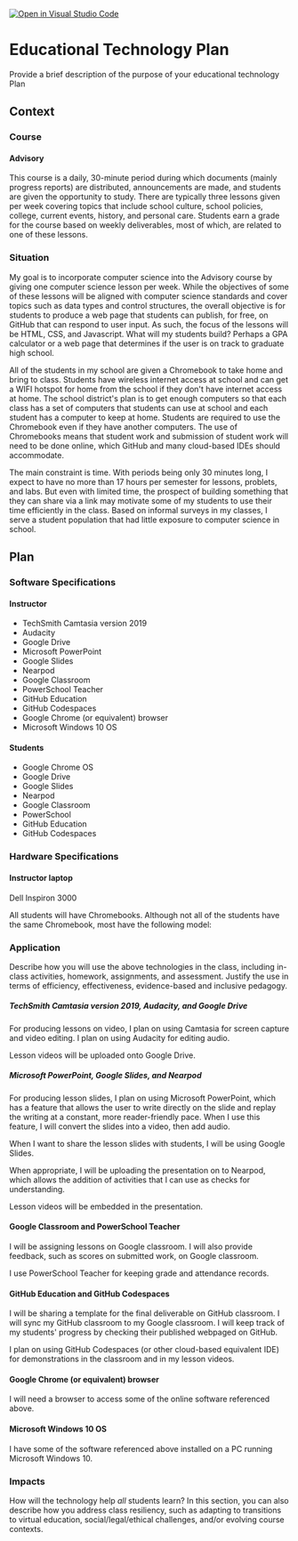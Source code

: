 [![Open in Visual Studio Code](https://classroom.github.com/assets/open-in-vscode-f059dc9a6f8d3a56e377f745f24479a46679e63a5d9fe6f495e02850cd0d8118.svg)](https://classroom.github.com/online_ide?assignment_repo_id=5836670&assignment_repo_type=AssignmentRepo)
# Educational Technology Plan

Provide a brief description of the purpose of your educational technology Plan

## Context

### Course

#### Advisory 

This course is a daily, 30-minute period during which documents (mainly progress reports) are distributed, announcements are made, and students are given the opportunity to study. There are typically three lessons given per week covering topics that include school culture, school policies, college, current events, history, and personal care. Students earn a grade for the course based on weekly deliverables, most of which, are related to one of these lessons. 

### Situation

My goal is to incorporate computer science into the Advisory course by giving one computer science lesson per week. While the objectives of some of these lessons will be aligned with computer science standards and cover topics such as data types and control structures, the overall objective is for students to produce a web page that students can publish, for free, on GitHub that can respond to user input. As such, the focus of the lessons will be HTML, CSS, and Javascript. What will my students build? Perhaps a GPA calculator or a web page that determines if the user is on track to graduate high school. 

All of the students in my school are given a Chromebook to take home and bring to class. Students have wireless internet access at school and can get a WIFI hotspot for home from the school if they don't have internet access at home. The school district's plan is to get enough computers so that each class has a set of computers that students can use at school and each student has a computer to keep at home. Students are required to use the Chromebook even if they have another computers. The use of Chromebooks means that student work and submission of student work will need to be done online, which GitHub and many cloud-based IDEs should accommodate.

The main constraint is time. With periods being only 30 minutes long, I expect to have no more than 17 hours per semester for lessons, problets, and labs. But even with limited time, the prospect of building something that they can share via a link may motivate some of my students to use their time efficiently in the class. Based on informal surveys in my classes, I serve a student population that had little exposure to computer science in school.  

## Plan

### Software Specifications

#### Instructor

- TechSmith Camtasia version 2019
- Audacity
- Google Drive
- Microsoft PowerPoint
- Google Slides
- Nearpod
- Google Classroom
- PowerSchool Teacher
- GitHub Education
- GitHub Codespaces
- Google Chrome (or equivalent) browser
- Microsoft Windows 10 OS

#### Students

- Google Chrome OS
- Google Drive
- Google Slides
- Nearpod
- Google Classroom
- PowerSchool
- GitHub Education
- GitHub Codespaces

### Hardware Specifications

#### Instructor laptop
Dell Inspiron 3000



All students will have Chromebooks. Although not all of the students have the same Chromebook, most have the following model:


### Application

Describe how you will use the above technologies in the class, including
in-class activities, homework, assignments, and assessment. Justify the use
in terms of efficiency, effectiveness, evidence-based and inclusive pedagogy.

##### TechSmith Camtasia version 2019, Audacity, and Google Drive

For producing lessons on video, I plan on using Camtasia for screen capture and video editing. I plan on using Audacity for editing audio. 

Lesson videos will be uploaded onto Google Drive.

##### Microsoft PowerPoint, Google Slides, and Nearpod

For producing lesson slides, I plan on using Microsoft PowerPoint, which has a feature that allows the user to write directly on the slide and replay the writing at a constant, more reader-friendly pace. When I use this feature, I will convert the slides into a video, then add audio.

When I want to share the lesson slides with students, I will be using Google Slides.

When appropriate, I will be uploading the presentation on to Nearpod, which allows the addition of activities that I can use as checks for understanding. 

Lesson videos will be embedded in the presentation.

#### Google Classroom and PowerSchool Teacher

I will be assigning lessons on Google classroom. I will also provide feedback, such as scores on submitted work, on Google classroom. 

I use PowerSchool Teacher for keeping grade and attendance records.

#### GitHub Education and GitHub Codespaces

I will be sharing a template for the final deliverable on GitHub classroom. I will sync my GitHub classroom to my Google classroom. I will keep track of my students' progress by checking their published webpaged on GitHub.

I plan on using GitHub Codespaces (or other cloud-based equivalent IDE) for demonstrations in the classroom and in my lesson videos. 

#### Google Chrome (or equivalent) browser

I will need a browser to access some of the online software referenced above.

#### Microsoft Windows 10 OS

I have some of the software referenced above installed on a PC running Microsoft Windows 10.

### Impacts

How will the technology help *all* students learn? In this section, you can also
describe how you address class resiliency, such as adapting to
transitions to virtual education, social/legal/ethical challenges,  and/or
evolving course contexts.
